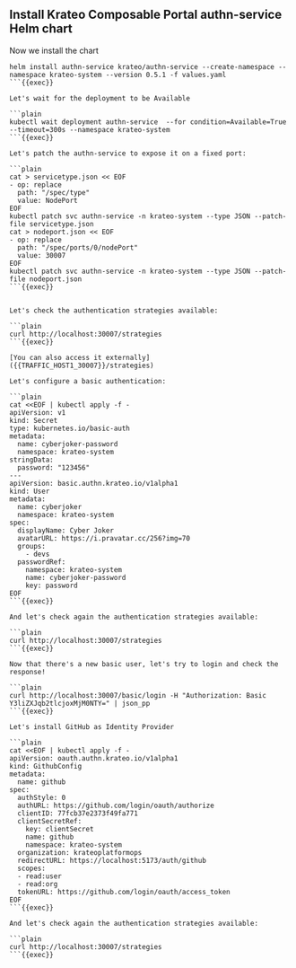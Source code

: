 ## Install Krateo Composable Portal authn-service Helm chart
Now we install the chart

```plain
helm install authn-service krateo/authn-service --create-namespace --namespace krateo-system --version 0.5.1 -f values.yaml
```{{exec}}

Let's wait for the deployment to be Available

```plain
kubectl wait deployment authn-service  --for condition=Available=True --timeout=300s --namespace krateo-system
```{{exec}}

Let's patch the authn-service to expose it on a fixed port:

```plain
cat > servicetype.json << EOF
- op: replace
  path: "/spec/type"
  value: NodePort
EOF
kubectl patch svc authn-service -n krateo-system --type JSON --patch-file servicetype.json
cat > nodeport.json << EOF
- op: replace
  path: "/spec/ports/0/nodePort"
  value: 30007
EOF
kubectl patch svc authn-service -n krateo-system --type JSON --patch-file nodeport.json
```{{exec}}


Let's check the authentication strategies available:

```plain
curl http://localhost:30007/strategies
```{{exec}}

[You can also access it externally]({{TRAFFIC_HOST1_30007}}/strategies)

Let's configure a basic authentication:

```plain
cat <<EOF | kubectl apply -f -
apiVersion: v1
kind: Secret
type: kubernetes.io/basic-auth
metadata:
  name: cyberjoker-password
  namespace: krateo-system
stringData:
  password: "123456"
---
apiVersion: basic.authn.krateo.io/v1alpha1
kind: User
metadata:
  name: cyberjoker
  namespace: krateo-system
spec:
  displayName: Cyber Joker
  avatarURL: https://i.pravatar.cc/256?img=70
  groups:
    - devs
  passwordRef:
    namespace: krateo-system
    name: cyberjoker-password
    key: password
EOF
```{{exec}}

And let's check again the authentication strategies available:

```plain
curl http://localhost:30007/strategies
```{{exec}}

Now that there's a new basic user, let's try to login and check the response!

```plain
curl http://localhost:30007/basic/login -H "Authorization: Basic Y3liZXJqb2tlcjoxMjM0NTY=" | json_pp
```{{exec}}

Let's install GitHub as Identity Provider

```plain
cat <<EOF | kubectl apply -f -
apiVersion: oauth.authn.krateo.io/v1alpha1
kind: GithubConfig
metadata:
  name: github
spec:
  authStyle: 0
  authURL: https://github.com/login/oauth/authorize
  clientID: 77fcb37e2373f49fa771
  clientSecretRef:
    key: clientSecret
    name: github
    namespace: krateo-system
  organization: krateoplatformops
  redirectURL: https://localhost:5173/auth/github
  scopes:
  - read:user
  - read:org
  tokenURL: https://github.com/login/oauth/access_token
EOF
```{{exec}}

And let's check again the authentication strategies available:

```plain
curl http://localhost:30007/strategies
```{{exec}}
